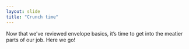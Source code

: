 ```yaml
---
layout: slide
title: "Crunch time"
---
```


Now that we’ve reviewed envelope basics, it’s time to get into the meatier parts of our job.  Here we go!
